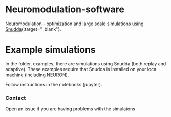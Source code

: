 # Neuromodulation-software
Neuromodulation - optimization and large scale simulations using [Snudda](https://github.com/Hjorthmedh/Snudda){:target="_blank"}.


# Example simulations

In the folder, examples, there are simulations using Snudda (both replay and adaptive). These examples require that Snudda is installed on your loca machine (including NEURON). 

Follow instructions in the notebooks (jupyter).

### Contact

Open an issue if you are having problems with the simulatons
